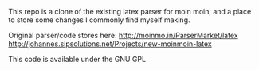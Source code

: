 This repo is a clone of the existing latex parser for moin moin, and a place to store some changes I commonly find myself making.

Original parser/code stores here:
http://moinmo.in/ParserMarket/latex
http://johannes.sipsolutions.net/Projects/new-moinmoin-latex

This code is available under the GNU GPL


